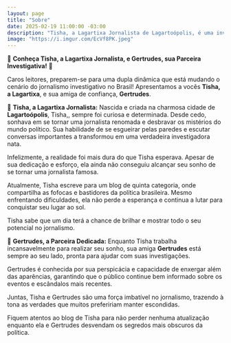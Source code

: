 ```yaml
---
layout: page
title: "Sobre"
date: 2025-02-19 11:00:00 -03:00
description: "Tisha, a Lagartixa Jornalista de Lagartoópolis, é uma investigadora nata que, junto com sua parceira Gertrudes, desvenda os mistérios da política brasileira. 🦎✨"
image: "https://i.imgur.com/EcVf8PK.jpeg"
---
```

🌟 **Conheça Tisha, a Lagartixa Jornalista, e Gertrudes, sua Parceira Investigativa!** 🌟

Caros leitores, preparem-se para uma dupla dinâmica que está mudando o cenário do jornalismo investigativo no Brasil! Apresentamos a vocês **Tisha, a Lagartixa**, e sua amiga de confiança, **Gertrudes**.

🦎 **Tisha, a Lagartixa Jornalista:**
Nascida e criada na charmosa cidade de **Lagartoópolis**, Tisha,, sempre foi curiosa e determinada. Desde cedo, sonhava em se tornar uma jornalista renomada e desbravar os mistérios do mundo político. Sua habilidade de se esgueirar pelas paredes e escutar conversas importantes a transformou em uma verdadeira investigadora nata.

Infelizmente, a realidade foi mais dura do que Tisha esperava. Apesar de sua dedicação e esforço, ela ainda não conseguiu alcançar seu sonho de se tornar uma jornalista famosa. 

Atualmente, Tisha escreve para um blog de quinta categoria, onde compartilha as fofocas e bastidores da política brasileira. Mesmo enfrentando dificuldades, ela não perde a esperança e continua a lutar para conquistar seu lugar ao sol.

Tisha sabe que um dia terá a chance de brilhar e mostrar todo o seu potencial no jornalismo.

🐾 **Gertrudes, a Parceira Dedicada:**
Enquanto Tisha trabalha incansavelmente para realizar seu sonho, sua amiga **Gertrudes** está sempre ao seu lado, pronta para ajudar com suas investigações. 

Gertrudes é conhecida por sua perspicácia e capacidade de enxergar além das aparências, garantindo que o público continue bem informado sobre os eventos e escândalos mais recentes.

Juntas, Tisha e Gertrudes são uma força imbatível no jornalismo, trazendo à tona as verdades que muitos prefeririam manter escondidas. 

Fiquem atentos ao blog de Tisha para não perder nenhuma atualização enquanto ela e Gertrudes desvendam os segredos mais obscuros da política.

